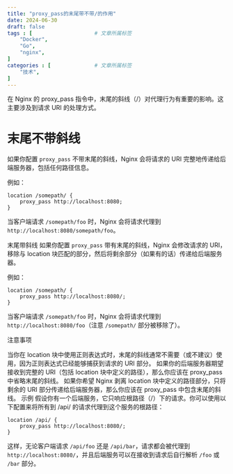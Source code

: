 ```yaml
---
title: "proxy_pass的末尾带不带/的作用"
date: 2024-06-30
draft: false
tags : [                    # 文章所属标签
    "Docker",
    "Go", 
    "nginx",
]
categories : [              # 文章所属标签
    "技术",
]
---
```





在 Nginx 的 proxy_pass 指令中，末尾的斜线（/）对代理行为有重要的影响。这主要涉及到请求 URI 的处理方式。

# 末尾不带斜线

如果你配置 `proxy_pass` 不带末尾的斜线，Nginx 会将请求的 URI 完整地传递给后端服务器，包括任何路径信息。

例如：

```nginx
location /somepath/ {  
    proxy_pass http://localhost:8080;  
}
```

当客户端请求 `/somepath/foo` 时，Nginx 会将请求代理到 `http://localhost:8080/somepath/foo`。

末尾带斜线
如果你配置 `proxy_pass` 带有末尾的斜线，Nginx 会修改请求的 URI，移除与 location 块匹配的部分，然后将剩余部分（如果有的话）传递给后端服务器。

例如：

```nginx
location /somepath/ {  
    proxy_pass http://localhost:8080/;  
}
```


当客户端请求 `/somepath/foo` 时，Nginx 会将请求代理到 `http://localhost:8080/foo`（注意 `/somepath/` 部分被移除了）。

注意事项

当你在 location 块中使用正则表达式时，末尾的斜线通常不需要（或不建议）使用，因为正则表达式已经能够捕获到请求的 URI 部分。
如果你的后端服务器期望接收到完整的 URI（包括 location 块中定义的路径），那么你应该在 proxy_pass 中省略末尾的斜线。
如果你希望 Nginx 剥离 location 块中定义的路径部分，只将剩余的 URI 部分传递给后端服务器，那么你应该在 proxy_pass 中包含末尾的斜线。
示例
假设你有一个后端服务，它只响应根路径（/）下的请求。你可以使用以下配置来将所有到 /api/ 的请求代理到这个服务的根路径：

```nginx
location /api/ {  
    proxy_pass http://localhost:8080/;  
}
```

这样，无论客户端请求 `/api/foo` 还是 `/api/bar`，请求都会被代理到 `http://localhost:8080/`，并且后端服务可以在接收到请求后自行解析 `/foo` 或 `/bar` 部分。
